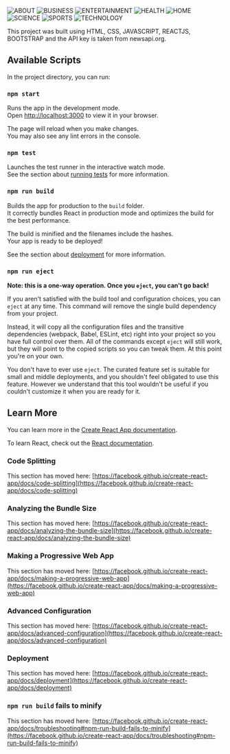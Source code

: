 ![ABOUT](https://github.com/Shuklaaa/news-app-React/assets/93446673/71eb76b0-f083-46ea-aa0b-00f84477f850)
![BUSINESS](https://github.com/Shuklaaa/news-app-React/assets/93446673/b57f158b-082c-483f-8b3e-3d60ffac855a)
![ENTERTAINMENT](https://github.com/Shuklaaa/news-app-React/assets/93446673/064d4e8a-2a96-4959-90ea-7debb5ee4426)
![HEALTH](https://github.com/Shuklaaa/news-app-React/assets/93446673/b86a4500-99e2-4ecf-baa5-5b7b84160920)
![HOME](https://github.com/Shuklaaa/news-app-React/assets/93446673/5cbd6bd0-34a1-4679-9fac-272ee2977210)
![SCIENCE](https://github.com/Shuklaaa/news-app-React/assets/93446673/79af56f2-b546-49fd-8359-37618a9db869)
![SPORTS](https://github.com/Shuklaaa/news-app-React/assets/93446673/a5ce4f57-9ecc-447c-bd44-d077b2c0a42c)
![TECHNOLOGY](https://github.com/Shuklaaa/news-app-React/assets/93446673/12e219f0-4bac-41cc-a73e-f773dadbb4f1)


This project was built using HTML, CSS, JAVASCRIPT, REACTJS, BOOTSTRAP and the API key is taken from newsapi.org.

## Available Scripts

In the project directory, you can run:

### `npm start`

Runs the app in the development mode.\
Open [http://localhost:3000](http://localhost:3000) to view it in your browser.

The page will reload when you make changes.\
You may also see any lint errors in the console.

### `npm test`

Launches the test runner in the interactive watch mode.\
See the section about [running tests](https://facebook.github.io/create-react-app/docs/running-tests) for more information.

### `npm run build`

Builds the app for production to the `build` folder.\
It correctly bundles React in production mode and optimizes the build for the best performance.

The build is minified and the filenames include the hashes.\
Your app is ready to be deployed!

See the section about [deployment](https://facebook.github.io/create-react-app/docs/deployment) for more information.

### `npm run eject`

**Note: this is a one-way operation. Once you `eject`, you can't go back!**

If you aren't satisfied with the build tool and configuration choices, you can `eject` at any time. This command will remove the single build dependency from your project.

Instead, it will copy all the configuration files and the transitive dependencies (webpack, Babel, ESLint, etc) right into your project so you have full control over them. All of the commands except `eject` will still work, but they will point to the copied scripts so you can tweak them. At this point you're on your own.

You don't have to ever use `eject`. The curated feature set is suitable for small and middle deployments, and you shouldn't feel obligated to use this feature. However we understand that this tool wouldn't be useful if you couldn't customize it when you are ready for it.

## Learn More

You can learn more in the [Create React App documentation](https://facebook.github.io/create-react-app/docs/getting-started).

To learn React, check out the [React documentation](https://reactjs.org/).

### Code Splitting

This section has moved here: [https://facebook.github.io/create-react-app/docs/code-splitting](https://facebook.github.io/create-react-app/docs/code-splitting)

### Analyzing the Bundle Size

This section has moved here: [https://facebook.github.io/create-react-app/docs/analyzing-the-bundle-size](https://facebook.github.io/create-react-app/docs/analyzing-the-bundle-size)

### Making a Progressive Web App

This section has moved here: [https://facebook.github.io/create-react-app/docs/making-a-progressive-web-app](https://facebook.github.io/create-react-app/docs/making-a-progressive-web-app)

### Advanced Configuration

This section has moved here: [https://facebook.github.io/create-react-app/docs/advanced-configuration](https://facebook.github.io/create-react-app/docs/advanced-configuration)

### Deployment

This section has moved here: [https://facebook.github.io/create-react-app/docs/deployment](https://facebook.github.io/create-react-app/docs/deployment)

### `npm run build` fails to minify

This section has moved here: [https://facebook.github.io/create-react-app/docs/troubleshooting#npm-run-build-fails-to-minify](https://facebook.github.io/create-react-app/docs/troubleshooting#npm-run-build-fails-to-minify)
